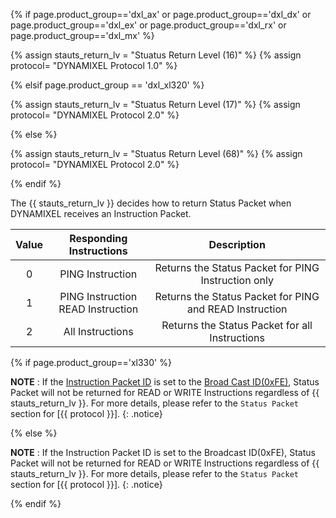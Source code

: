 {% if page.product_group=='dxl_ax' or page.product_group=='dxl_dx' or page.product_group=='dxl_ex' or page.product_group=='dxl_rx' or page.product_group=='dxl_mx' %} 

{% assign stauts_return_lv = "Stuatus Return Level (16)" %}
{% assign protocol= "DYNAMIXEL Protocol 1.0" %}

{% elsif page.product_group == 'dxl_xl320' %}

{% assign stauts_return_lv = "Stuatus Return Level (17)" %}
{% assign protocol= "DYNAMIXEL Protocol 2.0" %}

{% else %}

{% assign stauts_return_lv = "Stuatus Return Level (68)" %} <!-- X / MX 2.0  -->
{% assign protocol= "DYNAMIXEL Protocol 2.0" %}

{% endif %}


The {{ stauts_return_lv }} decides how to return Status Packet when DYNAMIXEL receives an Instruction Packet.

| Value |        Responding Instructions         |                       Description                       |
|:-----:|:--------------------------------------:|:-------------------------------------------------------:|
|   0   |            PING Instruction            |   Returns the Status Packet for PING Instruction only   |
|   1   | PING Instruction<br />READ Instruction | Returns the Status Packet for PING and READ Instruction |
|   2   |            All Instructions            |     Returns the Status Packet for all Instructions      |

{% if page.product_group=='xl330' %}

**NOTE** : If the [Instruction Packet ID](/docs/en/dxl/protocol2/) is set to the [Broad Cast ID(0xFE)](/docs/en/dxl/protocol2/#packet-id), Status Packet will not be returned for READ or WRITE Instructions regardless of {{ stauts_return_lv }}. For more details, please refer to the `Status Packet` section for [{{ protocol }}].
{: .notice}

{% else %}

**NOTE** : If the Instruction Packet ID is set to the Broadcast ID(0xFE), Status Packet will not be returned for READ or WRITE Instructions regardless of {{ stauts_return_lv }}. For more details, please refer to the `Status Packet` section for [{{ protocol }}].
{: .notice}

{% endif %}

[DYNAMIXEL Protocol 1.0]: /docs/en/dxl/protocol1/
[DYNAMIXEL Protocol 2.0]: /docs/en/dxl/protocol2/
